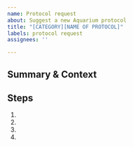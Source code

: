 ```yaml
---
name: Protocol request
about: Suggest a new Aquarium protocol
title: "[CATEGORY][NAME OF PROTOCOL]"
labels: protocol request
assignees: ''

---
```


<!--- DO NOT USE A PROTOCOL NAME THAT ALREADY EXISTS -->

## Summary & Context
<!--- Write a succinct summary of the purpose of the protocol -->

## Steps
<!--- Detailed procedures of the protocol -->
1.
2.
3.
4.
